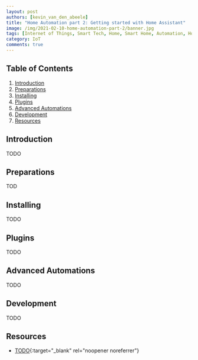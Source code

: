 ```yaml
---
layout: post
authors: [kevin_van_den_abeele]
title: "Home Automation part 2: Getting started with Home Assistant"
image: /img/2021-02-10-home-automation-part-2/banner.jpg
tags: [Internet of Things, Smart Tech, Home, Smart Home, Automation, Home Automation, Home Assistant, python, yaml, plugins, devices, accessories]
category: IoT
comments: true
---
```

<link rel="stylesheet" href="https://cdnjs.cloudflare.com/ajax/libs/lightbox2/2.9.0/css/lightbox.css" />
<link rel="stylesheet" href="https://cdn.jsdelivr.net/npm/bootstrap-grid-only@1.0.0/bootstrap.css" />

<script src="https://cdnjs.cloudflare.com/ajax/libs/jquery/3.2.1/jquery.min.js"></script>
<script src="https://cdnjs.cloudflare.com/ajax/libs/lightbox2/2.9.0/js/lightbox.min.js"></script>
<script src="https://cdn.jsdelivr.net/npm/bootstrap-grid-only@1.0.0/index.min.js"></script>

## Table of Contents

1. [Introduction](#introduction)
2. [Preparations](#preparations)
3. [Installing](#installing)
4. [Plugins](#plugins)
5. [Advanced Automations](#iadvanced-automations)
6. [Development](#development)
7. [Resources](#resources)

## Introduction

TODO

## Preparations

TOD

## Installing

TODO

## Plugins

TODO

## Advanced Automations

TODO

## Development

TODO

## Resources

- [TODO](https://google.be){:target="_blank" rel="noopener noreferrer"}
